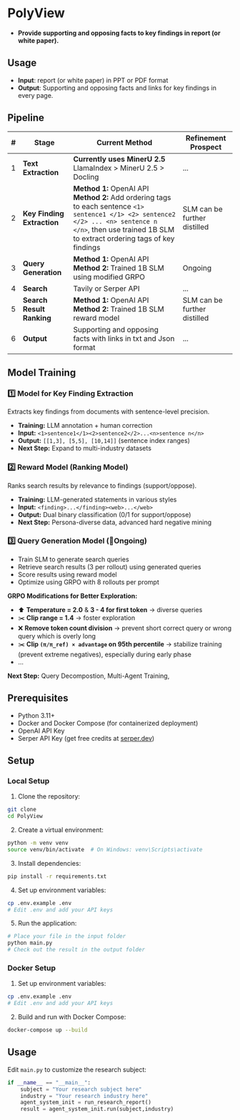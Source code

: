 # PolyView

- **Provide supporting and opposing facts to key findings in report (or white paper).**

## Usage

- **Input**: report (or white paper) in PPT or PDF format
- **Output**: Supporting and opposing facts and links for key findings in every page.

## Pipeline

| # | Stage                                       | Current Method                                                                                                                                                                                                  | Refinement Prospect          |
|---|---------------------------------------------|-----------------------------------------------------------------------------------------------------------------------------------------------------------------------------------------------------------------|------------------------------|
| 1 | **Text Extraction**                         | **Currently uses MinerU 2.5**<br/> LlamaIndex > MinerU 2.5 > Docling                                                                                                                                            | ...                          |
| 2 | **Key Finding Extraction**                  | **Method 1:** OpenAI API<br/>**Method 2:** Add ordering tags to each sentence `<1> sentence1 </1> <2> sentence2 </2> ... <n> sentence n </n>`, then use trained 1B SLM to extract ordering tags of key findings | SLM can be further distilled |
| 3 | **Query Generation** | **Method 1:** OpenAI API<br/>**Method 2:** Trained 1B SLM using modified GRPO                                                                                                                                   | Ongoing                      |
| 4 | **Search**                                  | Tavily or Serper API                                                                                                                                                                                            | ...                          |
| 5 | **Search Result Ranking**                   | **Method 1:** OpenAI API<br/>**Method 2:** Trained 1B  SLM  reward model                                                                                                                                        | SLM can be further distilled |
| 6 | **Output**                                  | Supporting and opposing facts with links in txt and Json format                                                                                                                                                 | ...                          |


## Model Training

### 1️⃣ Model for Key Finding Extraction

Extracts key findings from documents with sentence-level precision.

- **Training:** LLM annotation + human correction
- **Input:** `<1>sentence1</1><2>sentence2</2>...<n>sentence n</n>`
- **Output:** `[[1,3], [5,5], [10,14]]` (sentence index ranges)
- **Next Step:** Expand to multi-industry datasets

### 2️⃣ Reward Model (Ranking Model)

Ranks search results by relevance to findings (support/oppose).

- **Training:** LLM-generated statements in various styles
- **Input:** `<finding>...</finding><web>...</web>`
- **Output:** Dual binary classification (0/1 for support/oppose)
- **Next Step:** Persona-diverse data, advanced hard negative mining

### 3️⃣ Query Generation Model (🚧Ongoing)

- Train SLM to generate search queries
- Retrieve search results (3 per rollout) using generated queries
- Score results using reward model
- Optimize using GRPO with 8 rollouts per prompt

**GRPO Modifications for Better Exploration:**
- ⬆️ **Temperature = 2.0** & **3 - 4 for first token** → diverse queries
- ✂️ **Clip range = 1.4** → foster exploration
- ❌ **Remove token count division** → prevent short correct query or wrong query which is overly long
- ✂️ **Clip `(π/π_ref) × advantage` on 95th percentile** → stabilize training (prevent extreme negatives), especially during early phase
- ...

**Next Step:** Query Decompostion, Multi-Agent Training, 

## Prerequisites

- Python 3.11+
- Docker and Docker Compose (for containerized deployment)
- OpenAI API Key
- Serper API Key (get free credits at [serper.dev](https://serper.dev))

## Setup

### Local Setup

1. Clone the repository:
```bash
git clone 
cd PolyView
```

2. Create a virtual environment:
```bash
python -m venv venv
source venv/bin/activate  # On Windows: venv\Scripts\activate
```

3. Install dependencies:
```bash
pip install -r requirements.txt
```

4. Set up environment variables:
```bash
cp .env.example .env
# Edit .env and add your API keys
```

5. Run the application:
```bash
# Place your file in the input folder
python main.py
# Check out the result in the output folder
```

### Docker Setup

1. Set up environment variables:
```bash
cp .env.example .env
# Edit .env and add your API keys
```

2. Build and run with Docker Compose:
```bash
docker-compose up --build
```


## Usage

Edit `main.py` to customize the research subject:

```python
if __name__ == "__main__":
    subject = "Your research subject here"
    industry = "Your research industry here"
    agent_system_init = run_research_report()
    result = agent_system_init.run(subject,industry)
```
